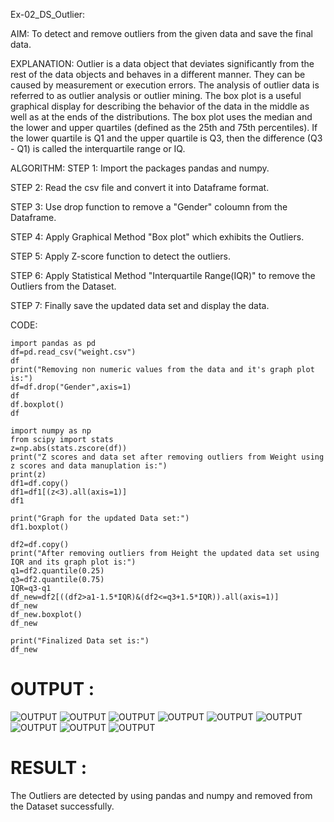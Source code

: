Ex-02_DS_Outlier:


AIM:
To detect and remove outliers from the given data and save the final data.

EXPLANATION:
Outlier is a data object that deviates significantly from the rest of the data objects and behaves in a different manner. They can be caused by measurement or execution errors. The analysis of outlier data is referred to as outlier analysis or outlier mining. The box plot is a useful graphical display for describing the behavior of the data in the middle as well as at the ends of the distributions. The box plot uses the median and the lower and upper quartiles (defined as the 25th and 75th percentiles). If the lower quartile is Q1 and the upper quartile is Q3, then the difference (Q3 - Q1) is called the interquartile range or IQ.

ALGORITHM:
STEP 1:
Import the packages pandas and numpy.

STEP 2:
Read the csv file and convert it into Dataframe format.

STEP 3:
Use drop function to remove a "Gender" coloumn from the Dataframe.

STEP 4:
Apply Graphical Method "Box plot" which exhibits the Outliers.

STEP 5:
Apply Z-score function to detect the outliers.

STEP 6:
Apply Statistical Method "Interquartile Range(IQR)" to remove the Outliers from the Dataset.

STEP 7:
Finally save the updated data set and display the data.

CODE:

```
import pandas as pd
df=pd.read_csv("weight.csv")
df
print("Removing non numeric values from the data and it's graph plot is:")
df=df.drop("Gender",axis=1)
df
df.boxplot()
df

import numpy as np
from scipy import stats
z=np.abs(stats.zscore(df))
print("Z scores and data set after removing outliers from Weight using z scores and data manuplation is:")
print(z)
df1=df.copy()
df1=df1[(z<3).all(axis=1)]
df1

print("Graph for the updated Data set:")
df1.boxplot()

df2=df.copy()
print("After removing outliers from Height the updated data set using IQR and its graph plot is:")
q1=df2.quantile(0.25)
q3=df2.quantile(0.75)
IQR=q3-q1
df_new=df2[((df2>a1-1.5*IQR)&(df2<=q3+1.5*IQR)).all(axis=1)]
df_new
df_new.boxplot()
df_new

print("Finalized Data set is:")
df_new
```

# OUTPUT :  

![OUTPUT](/IMAGE/I.png)
![OUTPUT](/IMAGE/I1.png)
![OUTPUT](/IMAGE/I2.png)
![OUTPUT](/IMAGE/I3.png)
![OUTPUT](/IMAGE/I4.png)
![OUTPUT](/IMAGE/I5.png)
![OUTPUT](/IMAGE/I6.png)
![OUTPUT](/IMAGE/I7.png)
![OUTPUT](/IMAGE/I9.png)

#  RESULT :
The Outliers are detected by using pandas and numpy and removed from the Dataset successfully.
